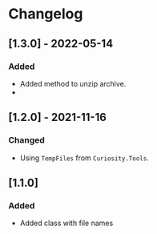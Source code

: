 # Changelog

## [1.3.0] - 2022-05-14

### Added

- Added method to unzip archive.
- 
## [1.2.0] - 2021-11-16

### Changed

- Using `TempFiles` from `Curiosity.Tools`.

## [1.1.0]

### Added

- Added class with file names

